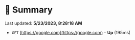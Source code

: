 # 📖 Summary
Last updated: **5/23/2023, 8:28:18 AM**

- `GET` [https://google.com](https://google.com) - **Up** (195ms)

